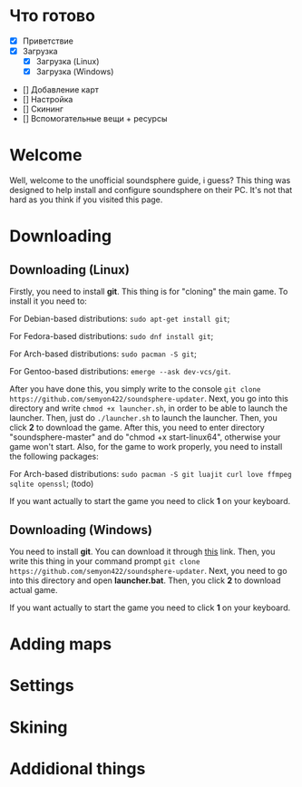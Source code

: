 # Что готово
- [x] Приветствие
- [x] Загрузка
  - [x] Загрузка (Linux)
  - [x] Загрузка (Windows)
- [] Добавление карт
- [] Настройка
- [] Скининг
- [] Вспомогательные вещи + ресурсы


# Welcome
Well, welcome to the unofficial soundsphere guide, i guess? This thing was designed to help install and configure soundsphere on their PC. It's not that hard as you think if you visited this page.

# Downloading

## Downloading (Linux)
Firstly, you need to install **git**. This thing is for "cloning" the main game. To install it you need to:

For Debian-based distributions: ```sudo apt-get install git```;

For Fedora-based distributions: ```sudo dnf install git```;

For Arch-based distributions: ```sudo pacman -S git```;

For Gentoo-based distributions: ```emerge --ask dev-vcs/git```.

After you have done this, you simply write to the console ```git clone https://github.com/semyon422/soundsphere-updater```. Next, you go into this directory and write ```chmod +x launcher.sh```, in order to be able to launch the launcher. Then, just do ```./launcher.sh``` to launch the launcher. Then, you click **2** to download the game. After this, you need to enter directory "soundsphere-master" and do "chmod +x start-linux64", otherwise your game won't start. Also, for the game to work properly, you need to install the following packages:

For Arch-based distributions: ```sudo pacman -S git luajit curl love ffmpeg sqlite openssl```; (todo)

If you want actually to start the game you need to click **1** on your keyboard.

## Downloading (Windows)

You need to install **git**. You can download it through [this](https://git-scm.com/) link. Then, you write this thing in your command prompt ```git clone https://github.com/semyon422/soundsphere-updater```. Next, you need to go into this directory and open **launcher.bat**. Then, you click **2** to download actual game.

If you want actually to start the game you need to click **1** on your keyboard.

# Adding maps

# Settings

# Skining

# Addidional things
